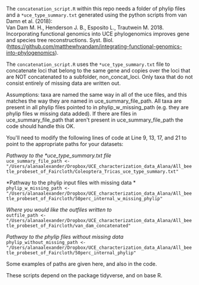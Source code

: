 The ```concatenation_script.R``` within this repo needs a folder of phylip files and a ```*uce_type_summary.txt``` generated using the python scripts from van Damn et al. (2018):  
Van Dam M. H., Henderson J. B., Esposito L., Trautwein M. 2018. Incorporating functional genomics into UCE phylogenomics improves gene and species tree reconstructions. Syst. Biol.  
(https://github.com/matthewhvandam/integrating-functional-genomics-into-phylogenomics). 

The ```concatenation_script.R``` uses the ```*uce_type_summary.txt``` file to concatenate loci that belong to the same gene and copies over the loci that are NOT concatenated to a subfolder, non_concat_loci. Only taxa that do not consist entirely of missing data are written out.   

Assumptions: taxa are named the same way in all of the uce files, and this matches the way they are named in uce_summary_file_path. All taxa are present in all phylip files pointed to in phylip_w_missing_path (e.g. they are phylip files w missing data added). If there are files in uce_summary_file_path that aren't present in uce_summary_file_path the code should handle this OK.  

You'll need to modify the following lines of code at Line 9, 13, 17, and 21 to point to the appropriate paths for your datasets:  

*Pathway to the \*uce_type_summary.txt file*  
```uce_summary_file_path <- "/Users/alanaalexander/Dropbox/UCE_characterization_data_Alana/All_beetle_probeset_of_Faircloth/Coleoptera_Tricas_uce_type_summary.txt"```

*Pathway to the phylip input files with missing data *  
```phylip_w_missing_path <- "/Users/alanaalexander/Dropbox/UCE_characterization_data_Alana/All_beetle_probeset_of_Faircloth/50perc_internal_w_missing_phylip"```

*Where you would like the outfiles written to*  
```outfile_path <- "/Users/alanaalexander/Dropbox/UCE_characterization_data_Alana/All_beetle_probeset_of_Faircloth/van_dam_concatenated"```

*Pathway to the phylip files without missing data*
```phylip_without_missing_path <- "/Users/alanaalexander/Dropbox/UCE_characterization_data_Alana/All_beetle_probeset_of_Faircloth/50perc_internal_phylip"```

Some examples of paths are given here, and also in the code.

These scripts depend on the package tidyverse, and on base R.
